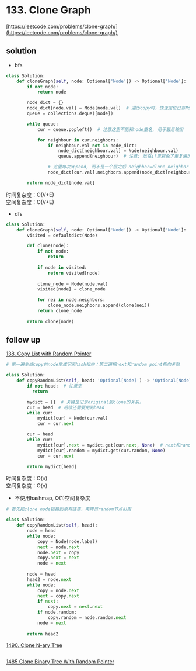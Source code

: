 # 133. Clone Graph
[https://leetcode.com/problems/clone-graph/](https://leetcode.com/problems/clone-graph/)


## solution

- bfs
```python
class Solution:
    def cloneGraph(self, node: Optional['Node']) -> Optional['Node']:
        if not node:
            return node

        node_dict = {}
        node_dict[node.val] = Node(node.val)  # 遍历copy时，快速定位已有Node, 用于neighbor关系。顺便记录了已遍历过的
        queue = collections.deque([node])

        while queue:
            cur = queue.popleft()  # 注意这里不能和node重名, 用于最后输出

            for neighbour in cur.neighbors:
                if neighbour.val not in node_dict:
                    node_dict[neighbour.val] = Node(neighbour.val)
                    queue.append(neighbour)  # 注意: 放在if里避免了重复遍历相同，因此没有创建额外的visited

                # 这里每次append, 而不是一个层之后 neighbor=clone_neighbor
                node_dict[cur.val].neighbors.append(node_dict[neighbour.val])

        return node_dict[node.val]
```
时间复杂度：O(V+E) <br>
空间复杂度：O(V+E)

- dfs
```python
class Solution:
    def cloneGraph(self, node: Optional['Node']) -> Optional['Node']:
        visited = defaultdict(Node)

        def clone(node):
            if not node:
                return
            
            if node in visited:
                return visited[node]
            
            clone_node = Node(node.val)
            visited[node] = clone_node

            for nei in node.neighbors:
                clone_node.neighbors.append(clone(nei))
            return clone_node
        
        return clone(node)
```


## follow up

[138. Copy List with Random Pointer](https://leetcode.com/problems/copy-list-with-random-pointer/)

```python
# 第一遍生成copy的node生成记录hash指向；第二遍把next和random point指向关联

class Solution:
    def copyRandomList(self, head: 'Optional[Node]') -> 'Optional[Node]':
        if not head:  # 注意空
          return

        mydict = {}  # 关键是记录original到clone的关系，
        cur = head  # 后续还需要用到head
        while cur:
            mydict[cur] = Node(cur.val)
            cur = cur.next

        cur = head
        while cur:
            mydict[cur].next = mydict.get(cur.next, None)  # next和random都可能为None, 因此都用get
            mydict[cur].random = mydict.get(cur.random, None)
            cur = cur.next

        return mydict[head]
```
时间复杂度：O(n) <br>
空间复杂度：O(n)


- 不使用hashmap, O(1)空间复杂度
```python
# 首先把clone node链接到原有链表，再拷贝random节点引用

class Solution:
    def copyRandomList(self, head):
        node = head
        while node:
            copy = Node(node.label)
            next = node.next
            node.next = copy
            copy.next = next
            node = next
            
        node = head
        head2 = node.next
        while node:
            copy = node.next
            next = copy.next
            if next:
                copy.next = next.next
            if node.random:
                copy.random = node.random.next
            node = next
            
        return head2
```


[1490. Clone N-ary Tree](https://leetcode.com/problems/clone-n-ary-tree/description/)
```python

```


[1485 Clone Binary Tree With Random Pointer](../07_dfs/1485%20Clone%20Binary%20Tree%20With%20Random%20Pointer.md)
